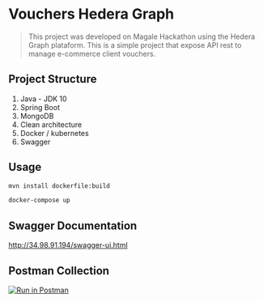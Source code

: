 # Vouchers Hedera Graph

> This project was developed on Magale Hackathon using the Hedera Graph plataform.
> This is a simple project that expose API rest to manage e-commerce client vouchers.

## Project Structure

1. Java - JDK 10
2. Spring Boot
3. MongoDB
4. Clean architecture
5. Docker / kubernetes
6. Swagger

## Usage

```sh
mvn install dockerfile:build

docker-compose up
```

## Swagger Documentation

http://34.98.91.194/swagger-ui.html

## Postman Collection
[![Run in Postman](https://run.pstmn.io/button.svg)](https://app.getpostman.com/run-collection/57607c9a63add0e777ce)
